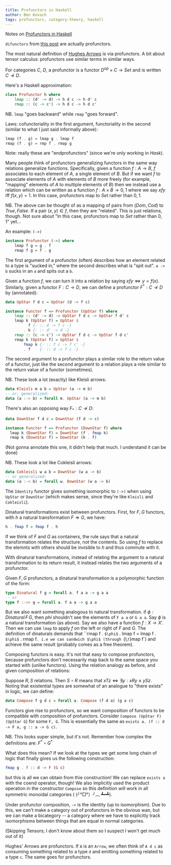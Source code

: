 ```yaml
---
title: Profunctors in Haskell
author: Ben Kovach
tags: profunctors, category-theory, haskell
---
```


Notes on [Profunctors in Haskell](http://blog.sigfpe.com/2011/07/profunctors-in-haskell.html)

`difunctors` from [this post](http://blog.sigfpe.com/2009/03/dinatural-transformations-and-coends.html) are actually profunctors.

The most natural definition of [Hughes Arrows](http://www.haskell.org/arrows/) is via profunctors. A bit about tensor calculus: profunctors use similar terms in similar ways.

For categories $C$, $D$, a profunctor is a functor $D^{op} \times C \rightarrow Set$ and is written $C \not\to D$.

Here's a Haskell approximation:

```haskell
class Profunctor h where
    lmap :: (d' -> d) -> h d c -> h d' c
    rmap :: (c -> c') -> h d c -> h d c'
```

NB. `lmap` "goes backward" while `rmap` "goes forward".

Laws: cofunctoriality in the first argument, functoriality in the second (similar to what I just said informally above):

```haskell
lmap (f . g) = lmap g . lmap f
rmap (f . g) = rmp f . rmap g
```

Note: really these are "endprofunctors" (since we're only working in $Hask$).

Many people think of profunctors generalizing functors in the same way relations generalize functions. Specifically, given a function $f : A \to B$, $f$ associates to each element of $A$, a single element of $B$. But if we want $f$ to associate elements of $A$ with elements of $B$ more freely (for example, "mapping" elements of $A$ to multiple elements of $B$) then we instead use a relation which can be written as a function $f: A\times B \to {0,1}$ where we say $xfy$ iff $f(x,y) = 1$. In this case, profunctors map to $Set$ rather than ${0,1}$.

NB. The above can be thought of as a mapping of pairs from $(Dom, Cod)$ to ${True, False}$. If a pair $(x, y) \in f$, then they are "related". This is just relations, though. Not sure about "In this case, profunctors map to $Set$ rather than ${0, 1}$" yet...

An example: `(->)`

```haskell
instance Profunctor (->) where
    lmap f g = g . f
    rmap f g = f . g
```

The first argument of a profunctor (often) describes how an element related to a type is "sucked in," where the second describes what is "spit out". `a -> b` sucks in an `a` and spits out a `b`.

Given a function $f$, we can turn it into a relation by saying $xfy \iff y=f(x)$. Similarly, given a functor $F:C \to D$, we can define a profunctor $F^*:C \not\to D$ by (annotated):

```haskell
data UpStar f d c = UpStar (d -> f c)

instance Functor f => Profunctor (UpStar f) where
    lmap :: (d' -> d) -> UpStar f d c -> UpStar f d' c
    lmap k (UpStar f) = UpStar $
          f {- :: d -> f c -} 
        . k {- :: d' -> d -}
    rmap :: (c -> c') -> UpStar f d c -> UpStar f d c'
    rmap k (UpStar f) = UpStar $
        fmap k {- :: f c -> f c' -} 
        . f    {- :: d -> f c -}
```

The second argument to a profunctor plays a similar role to the return value of a functor, just like the second argument to a relation plays a role similar to the return value of a functor (sometimes).

NB. These look a lot (exactly) like Kleisli arrows:

```haskell
data Kleisli m a b = UpStar (a -> m b)
-- or, generalized:
data (a :-> b) = forall m. UpStar (a -> m b)
```

There's also an opposing way $F_*:C \not\to D$:

```haskell
data DownStar f d c = DownStar (f d -> c)

instance Functor f => Profunctor (DownStar f) where
  lmap k (DownStar f) = DownStar (f . fmap k)
  rmap k (DownStar f) = DownStar (k . f)
```

(Not gonna annotate this one, it didn't help that much. I understand it can be done)

NB. These look a lot like Cokleisli arrows:

```haskell
data Cokleisli w a b = DownStar (w a -> b)
-- or generalized:
data (a :-< b) = forall w. DownStar (w a -> b) 
```

The `Identity` functor gives something isomorphic to `(->)` when using `UpStar` or `DownStar` (which makes sense, since they're like `Kleisli` and `Cokleisli`).

Dinatural transformations exist between profunctors. First, for $F,G$ functors, with $h$ a natural transformation $F \Rightarrow G$, we have:

```haskell
h . fmap f = fmap f . h
```

If we think of $F$ and $G$ as containers, the rule says that a natural transformation relates the structure, not the contents. So using $f$ to replace the elemnts with others should be invisible to $h$ and thus commute with it.

With dinatural transformations, instead of relating the argument to a natural transformation to its return result, it instead relates the two arguments of a profunctor.

Given $F,G$ profunctors, a dinatural transformation is a polymorphic function of the form:

```haskell
type Dinatural f g = forall a. f a a -> g a a
-- or
type f :-<> g = forall a. f a a -> g a a
```

But we also want something analogous to natural transformation. if $\phi : Dinatural \, F \, G$, then $phi$ shouldn't see the elements of `F a a` or `G a a`. Say $\phi$ is a natural transformation (as above). Say we also have a function $f : X \to X'$. Then we can use `lmap` to apply $f$ on the left or right of $F$ and $G$. The definition of dinaturals demands that ``rmap f . `$\phi$` . lmap f = lmap f . `$\phi$` . rmap f`. i.e we can sandwich $\phi$ (through `{l,r}map f`) and achieve the same result (probably comes as a free theorem).

Composing functors is easy. It's not that easy to compose profunctors, because profunctors don't necessarily map back to the same space you started with (unlike functors). Using the relation analogy as before, and given composition of relations:

Suppose $R,S$ relations. Then $S \circ R$ means that $xTz \iff \exists y : xRy \wedge ySz$. Noting that existential types are somewhat of an analogue to "there exists" in logic, we can define:

```haskell
data Compose f g d c = forall a. Compose (f d a) (g a c)
```

Functors give rise to profunctors, so we want composition of functors to be compatible with composition of profunctors. Consider `Compose (UpStar F) (UpStar G`) for some `F, G`. This is essentially the same as `exists a. (f :: d -> F a, g :: a -> G c)`.

NB. This looks super simple, but it's not. Remember how complex the definitions are: $F^* \circ G^*$

What does this mean? If we look at the types we get some long chain of logic that finally gives us the following construction:

```haskell
fmap g . f :: d -> F (G c)
```

but this is all we can obtain from thie construction! We can replace `exists a` with the coend operator, though! We also implicitly used the product operation in the constructor `Compose` so this definition will work in all symmetric monoidal categories ( (╯°□°）╯︵ ┻━┻).

Under profunctor composition, `->` is the identity (up to isomorphism). Due to this, we can't make a category out of profunctors in the obvious wan, but we can make a bicategory -- a category where we have to explicitly track isomorphisms between things that are equal in normal categories.

(Skipping Tensors; I don't know about them so I suspect I won't get much out of it)

Hughes' Arrows are profunctors. If `A` is an `Arrow`, we often think of `A d c` as consuming something related to a type `d` and emitting something related to a type `c`. The same goes for profunctors.